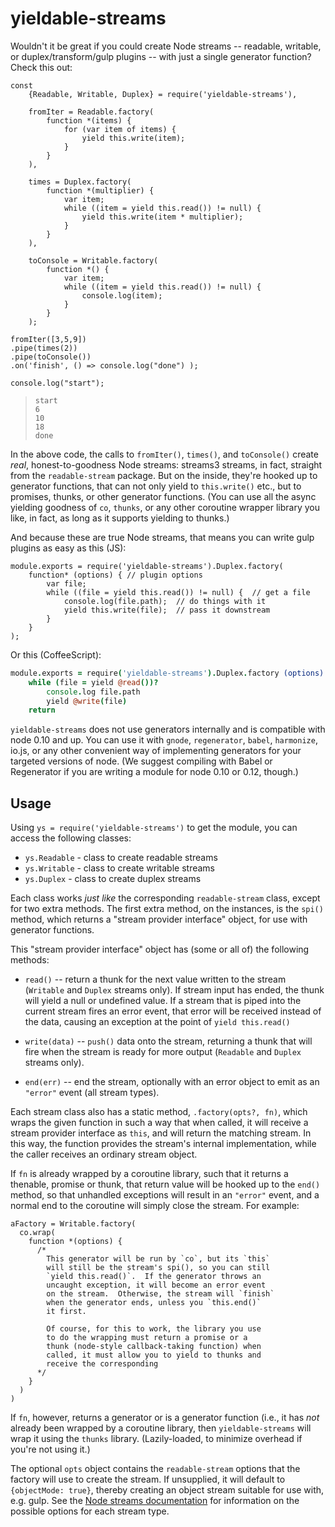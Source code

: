 # yieldable-streams

Wouldn't it be great if you could create Node streams -- readable, writable, or duplex/transform/gulp plugins -- with just a single generator function?  Check this out:

<!-- mockdown-setup: languages.babel.options.blacklist=['regenerator']; --printResults -->

<!-- mockdown: waitForOutput = 'done' -->

```es6
const
    {Readable, Writable, Duplex} = require('yieldable-streams'),

    fromIter = Readable.factory(
        function *(items) {
            for (var item of items) {
                yield this.write(item);
            }
        }
    ),

    times = Duplex.factory(
        function *(multiplier) {
            var item;
            while ((item = yield this.read()) != null) {
                yield this.write(item * multiplier);
            }
        }
    ),

    toConsole = Writable.factory(
        function *() {
            var item;
            while ((item = yield this.read()) != null) {
                console.log(item);
            }
        }
    );

fromIter([3,5,9])
.pipe(times(2))
.pipe(toConsole())
.on('finish', () => console.log("done") );

console.log("start");
```

>     start
>     6
>     10
>     18
>     done

In the above code, the calls to `fromIter()`, `times()`, and `toConsole()` create *real*, honest-to-goodness Node streams: streams3 streams, in fact, straight from the `readable-stream` package.  But on the inside, they're hooked up to generator functions, that can not only yield to `this.write()` etc., but to promises, thunks, or other generator functions.  (You can use all the async yielding goodness of `co`, `thunks`, or any other coroutine wrapper library you like, in fact, as long as it supports yielding to thunks.)

And because these are true Node streams, that means you can write gulp plugins as easy as this (JS):

```es6
module.exports = require('yieldable-streams').Duplex.factory(
    function* (options) { // plugin options
        var file;
        while ((file = yield this.read()) != null) {  // get a file
            console.log(file.path);  // do things with it
            yield this.write(file);  // pass it downstream
        }
    }
);
```
Or this (CoffeeScript):

```coffee
module.exports = require('yieldable-streams').Duplex.factory (options) ->
    while (file = yield @read())?
        console.log file.path
        yield @write(file)
    return
```

`yieldable-streams` does not use generators internally and is compatible with node 0.10 and up.  You can use it with `gnode`, `regenerator`, `babel`, `harmonize`, io.js, or any other convenient way of implementing generators for your targeted versions of node.  (We suggest compiling with Babel or Regenerator if you are writing a module for node 0.10 or 0.12, though.)


## Usage

Using `ys = require('yieldable-streams')` to get the module, you can access the following classes:

* `ys.Readable` - class to create readable streams
* `ys.Writable` - class to create writable streams
* `ys.Duplex` - class to create duplex streams

Each class works *just like* the corresponding `readable-stream` class, except for two extra methods.  The first extra method, on the instances, is the `spi()` method, which returns a "stream provider interface" object, for use with generator functions.

This "stream provider interface" object has (some or all of) the following methods:

* `read()` -- return a thunk for the next value written to the stream (`Writable` and `Duplex` streams only).  If stream input has ended, the thunk will yield a null or undefined value.  If a stream that is piped into the current stream fires an error event, that error will be received instead of the data, causing an exception at the point of `yield this.read()`

* `write(data)` -- `push()` data onto the stream, returning a thunk that will fire when the stream is ready for more output (`Readable` and `Duplex` streams only).

* `end(err)` -- end the stream, optionally with an error object to emit as an `"error"` event (all stream types).

Each stream class also has a static method, `.factory(opts?, fn)`, which wraps the given function in such a way that when called, it will receive a stream provider interface as `this`, and will return the matching stream.  In this way, the function provides the stream's internal implementation, while the caller receives an ordinary stream object.

If `fn` is already wrapped by a coroutine library, such that it returns a thenable, promise or thunk, that return value will be hooked up to the `end()` method, so that unhandled exceptions will result in an `"error"` event, and a normal end to the coroutine will simply close the stream.  For example:

<!-- mockdown: ++ignore -->

```es6
aFactory = Writable.factory(
  co.wrap(
    function *(options) {
      /* 
        This generator will be run by `co`, but its `this`
        will still be the stream's spi(), so you can still
        `yield this.read()`.  If the generator throws an
        uncaught exception, it will become an error event
        on the stream.  Otherwise, the stream will `finish`
        when the generator ends, unless you `this.end()`
        it first.
       
        Of course, for this to work, the library you use
        to do the wrapping must return a promise or a
        thunk (node-style callback-taking function) when
        called, it must allow you to yield to thunks and
        receive the corresponding 
      */
    }
  )
)
```

If `fn`, however, returns a generator or is a generator function (i.e., it has *not* already been wrapped by a coroutine library, then `yieldable-streams` will wrap it using the `thunks` library.  (Lazily-loaded, to minimize overhead if you're not using it.)

The optional `opts` object contains the `readable-stream` options that the factory will use to create the stream.  If unsupplied, it will default to `{objectMode: true}`, thereby creating an object stream suitable for use with, e.g. gulp.  See the [Node streams documentation](https://nodejs.org/api/stream.html) for information on the possible options for each stream type.